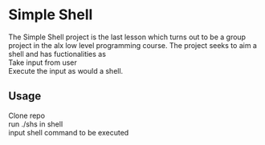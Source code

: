 # Simple Shell

The Simple Shell project is the last lesson which turns out to be a group project in the alx low level programming course. The project seeks to aim a shell and has fuctionalities as <br>
Take input from user <br>
Execute the input as would a shell.

## Usage
Clone repo <br>
run ./shs in shell<br>
input shell command to be executed <br>
